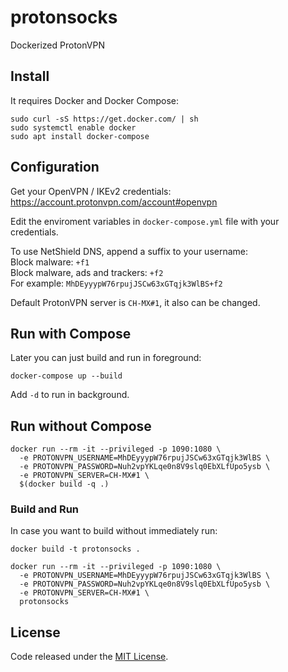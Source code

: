 # protonsocks

Dockerized ProtonVPN

## Install
It requires Docker and Docker Compose:
```
sudo curl -sS https://get.docker.com/ | sh
sudo systemctl enable docker
sudo apt install docker-compose
```

## Configuration
Get your OpenVPN / IKEv2 credentials:\
https://account.protonvpn.com/account#openvpn

Edit the enviroment variables in `docker-compose.yml` file with your credentials.

To use NetShield DNS, append a suffix to your username:\
Block malware: `+f1`\
Block malware, ads and trackers: `+f2`\
For example: `MhDEyyypW76rpujJSCw63xGTqjk3WlBS+f2`

Default ProtonVPN server is `CH-MX#1`, it also can be changed.

## Run with Compose
Later you can just build and run in foreground:
```
docker-compose up --build
```
Add `-d` to run in background.

## Run without Compose
```
docker run --rm -it --privileged -p 1090:1080 \
  -e PROTONVPN_USERNAME=MhDEyyypW76rpujJSCw63xGTqjk3WlBS \
  -e PROTONVPN_PASSWORD=Nuh2vpYKLqe0n8V9slq0EbXLfUpo5ysb \
  -e PROTONVPN_SERVER=CH-MX#1 \
  $(docker build -q .)
```

### Build and Run
In case you want to build without immediately run:
```
docker build -t protonsocks .

docker run --rm -it --privileged -p 1090:1080 \
  -e PROTONVPN_USERNAME=MhDEyyypW76rpujJSCw63xGTqjk3WlBS \
  -e PROTONVPN_PASSWORD=Nuh2vpYKLqe0n8V9slq0EbXLfUpo5ysb \
  -e PROTONVPN_SERVER=CH-MX#1 \
  protonsocks
```

## License
Code released under the [MIT License](https://github.com/LuKks/protonsocks/blob/master/LICENSE).
